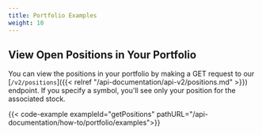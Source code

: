 ```yaml
---
title: Portfolio Examples
weight: 10
---
```


## View Open Positions in Your Portfolio
You can view the positions in your portfolio by making a GET request to our [`/v2/positions`]({{< relref "/api-documentation/api-v2/positions.md" >}}) endpoint. If you specify a symbol, you'll see only your position for the associated stock.

{{< code-example exampleId="getPositions" pathURL="/api-documentation/how-to/portfolio/examples">}}